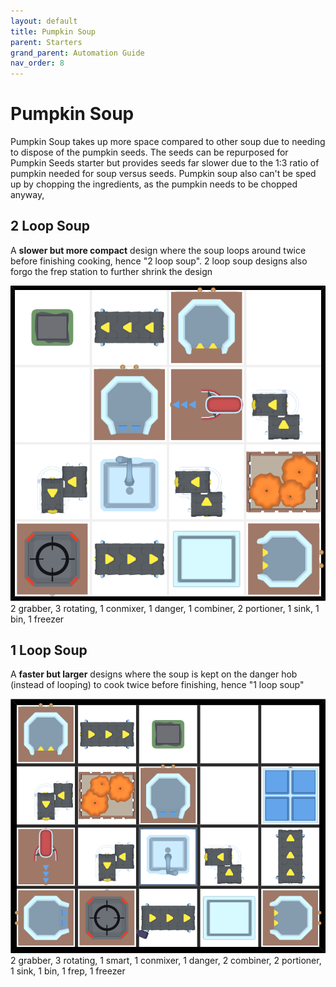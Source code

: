 ```yaml
---
layout: default
title: Pumpkin Soup
parent: Starters
grand_parent: Automation Guide
nav_order: 8
---
```


# Pumpkin Soup

Pumpkin Soup takes up more space compared to other soup due to needing to dispose of the pumpkin seeds. The seeds can be repurposed for Pumpkin Seeds starter but provides seeds far slower due to the 1:3 ratio of pumpkin needed for soup versus seeds. Pumpkin soup also can't be sped up by chopping the ingredients, as the pumpkin needs to be chopped anyway,

## 2 Loop Soup
A **slower but more compact** design where the soup loops around twice before finishing cooking, hence "2 loop soup". 2 loop soup designs also forgo the frep station to further shrink the design

![soup_pumpkin_2.png](</assets/images/guide/starters/soup_pumpkin_2.png>)
    2 grabber, 3 rotating, 1 conmixer, 1 danger, 1 combiner, 2 portioner, 1 sink, 1 bin, 1 freezer

## 1 Loop Soup
A **faster but larger** designs where the soup is kept on the danger hob (instead of looping) to cook twice before finishing, hence "1 loop soup"

![soup_pumpkin.png](</assets/images/guide/starters/soup_pumpkin.png>)
   2 grabber, 3 rotating, 1 smart, 1 conmixer, 1 danger, 2 combiner, 2 portioner, 1 sink, 1 bin, 1 frep, 1 freezer
